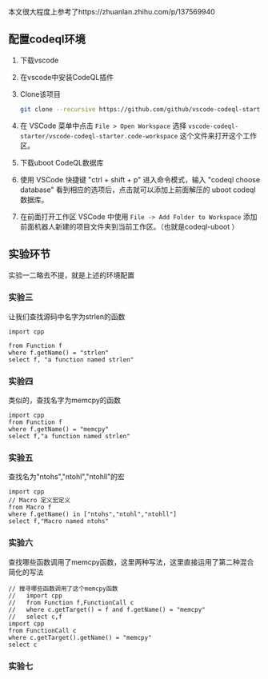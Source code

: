 本文很大程度上参考了https://zhuanlan.zhihu.com/p/137569940

## 配置codeql环境

1. 下载vscode

2. 在vscode中安装CodeQL插件

3. Clone该项目

   ```bash
   git clone --recursive https://github.com/github/vscode-codeql-starter/
   ```

4. 在 VSCode 菜单中点击 `File > Open Workspace` 选择 `vscode-codeql-starter/vscode-codeql-starter.code-workspace` 这个文件来打开这个工作区。
5. 下载uboot CodeQL数据库
6. 使用 VSCode 快捷键 "ctrl + shift + p" 进入命令模式，输入 "codeql choose database" 看到相应的选项后，点击就可以添加上前面解压的 uboot codeql 数据库。
7. 在前面打开工作区 VSCode 中使用 `File -> Add Folder to Workspace` 添加前面机器人新建的项目文件夹到当前工作区。（也就是codeql-uboot ）

## 实验环节

实验一二略去不提，就是上述的环境配置

### 实验三

让我们查找源码中名字为strlen的函数

```
import cpp

from Function f
where f.getName() = "strlen"
select f, "a function named strlen"
```

### 实验四

类似的，查找名字为memcpy的函数

```
import cpp
from Function f
where f.getName() = "memcpy"
select f,"a function named strlen"
```

### 实验五

查找名为"ntohs","ntohl","ntohll"的宏

```
import cpp
// Macro 定义宏定义
from Macro f
where f.getName() in ["ntohs","ntohl","ntohll"]
select f,"Macro named ntohs"
```

### 实验六

查找哪些函数调用了memcpy函数，这里两种写法，这里直接运用了第二种混合简化的写法

```
// 搜寻哪些函数调用了这个memcpy函数
//   import cpp
//   from Function f,FunctionCall c
//   where c.getTarget() = f and f.getName() = "memcpy"
//   select c,f
import cpp
from FunctionCall c
where c.getTarget().getName() = "memcpy"
select c
```

### 实验七